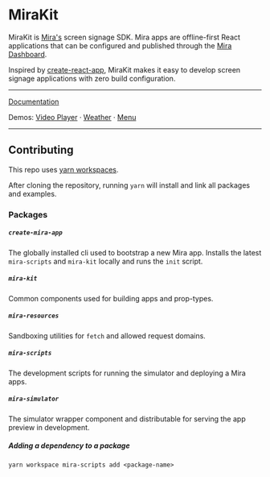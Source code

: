 # MiraKit

MiraKit is [Mira's](https://getmira.com) screen signage SDK. Mira apps are offline-first React applications that can be configured and published through the [Mira Dashboard](https://dash.getmira.com).

Inspired by [create-react-app](https://github.com/facebook/create-react-app), MiraKit makes it easy to develop screen signage applications with zero build configuration.

---

[Documentation](https://mirainc.github.io/mira-kit/)

Demos:
[Video Player](https://mira-kit-video-example.netlify.com) ·
[Weather](https://mira-kit-weather-example.netlify.com) ·
[Menu](https://mira-kit-menu-example.netlify.com)

---

## Contributing

This repo uses [yarn workspaces](https://yarnpkg.com/lang/en/docs/workspaces/).

After cloning the repository, running `yarn` will install and link all packages and examples.

### Packages

##### `create-mira-app`

The globally installed cli used to bootstrap a new Mira app. Installs the latest `mira-scripts` and `mira-kit` locally and runs the `init` script.

##### `mira-kit`

Common components used for building apps and prop-types.

##### `mira-resources`

Sandboxing utilities for `fetch` and allowed request domains.

##### `mira-scripts`

The development scripts for running the simulator and deploying a Mira apps.

##### `mira-simulator`

The simulator wrapper component and distributable for serving the app preview in development.

##### Adding a dependency to a package

`yarn workspace mira-scripts add <package-name>`
